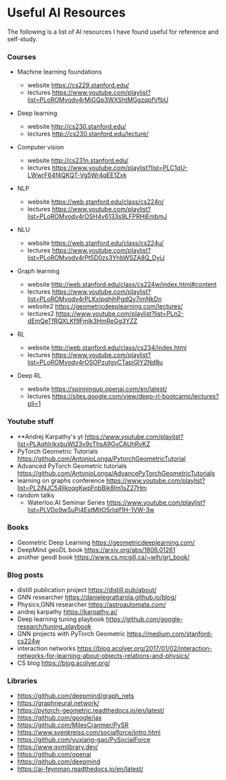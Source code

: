 # Useful AI Resources

The following is a list of AI resources I have found useful for reference and self-study.

### Courses

- Machine learning foundations
  - website https://cs229.stanford.edu/
  - lectures https://www.youtube.com/playlist?list=PLoROMvodv4rMiGQp3WXShtMGgzqpfVfbU
- Deep learning
  - website http://cs230.stanford.edu/
  - lectures http://cs230.stanford.edu/lecture/
- Computer vision
  - website http://cs231n.stanford.edu/
  - lectures https://www.youtube.com/playlist?list=PLC1qU-LWwrF64f4QKQT-Vg5Wr4qEE1Zxk
- NLP
  - website https://web.stanford.edu/class/cs224n/
  - lectures https://www.youtube.com/playlist?list=PLoROMvodv4rOSH4v6133s9LFPRHjEmbmJ
- NLU
  - website https://web.stanford.edu/class/cs224u/
  - lectures https://www.youtube.com/playlist?list=PLoROMvodv4rPt5D0zs3YhbWSZA8Q_DyiJ
- Graph learning

  - website http://web.stanford.edu/class/cs224w/index.html#content
  - lectures https://www.youtube.com/playlist?list=PLoROMvodv4rPLKxIpqhjhPgdQy7imNkDn
  - website2 https://geometricdeeplearning.com/lectures/
  - lectures2 https://www.youtube.com/playlist?list=PLn2-dEmQeTfRQXLKf9Fmlk3HmReGg3YZZ

- RL
  - website http://web.stanford.edu/class/cs234/index.html
  - lectures https://www.youtube.com/playlist?list=PLoROMvodv4rOSOPzutgyCTapiGlY2Nd8u
- Deep RL
  - website https://spinningup.openai.com/en/latest/
  - lectures https://sites.google.com/view/deep-rl-bootcamp/lectures?pli=1

### Youtube stuff

- \*\*Andrej Karpathy's yt https://www.youtube.com/playlist?list=PLAqhIrjkxbuWI23v9cThsA9GvCAUhRvKZ
- PyTorch Geometric Tutorials https://github.com/AntonioLonga/PytorchGeometricTutorial
- Advanced PyTorch Geometric tutorials https://github.com/AntonioLonga/AdvancePyTorchGeometricTutorials
- learning on graphs conference https://www.youtube.com/playlist?list=PL2iNJC54likoqgKwpFnbBik8Im1sZ27Hm
- random talks
  - Waterloo.AI Seminar Series https://www.youtube.com/playlist?list=PLVDo9wSuPi4EstMItO5rIqif1H-1VW-3w

### Books

- Geometric Deep Learning https://geometricdeeplearning.com/
- DeepMind geoDL book https://arxiv.org/abs/1806.01261
- another geodl book https://www.cs.mcgill.ca/~wlh/grl_book/

### Blog posts

- distill publication project https://distill.pub/about/
- GNN researcher https://danielegrattarola.github.io/blog/
- Physics,GNN researcher https://astroautomata.com/
- andrej karpathy https://karpathy.ai/
- Deep learning tuning playbook https://github.com/google-research/tuning_playbook
- GNN projects with PyTorch Geometric https://medium.com/stanford-cs224w
- interaction networks https://blog.acolyer.org/2017/01/02/interaction-networks-for-learning-about-objects-relations-and-physics/
- CS blog https://blog.acolyer.org/

### Libraries

- https://github.com/deepmind/graph_nets
- https://graphneural.network/
- https://pytorch-geometric.readthedocs.io/en/latest/
- https://github.com/google/jax
- https://github.com/MilesCranmer/PySR
- https://www.svenkreiss.com/socialforce/intro.html
- https://github.com/yuxiang-gao/PySocialForce
- https://www.gymlibrary.dev/
- https://github.com/openai
- https://github.com/deepmind
- https://ai-feynman.readthedocs.io/en/latest/
